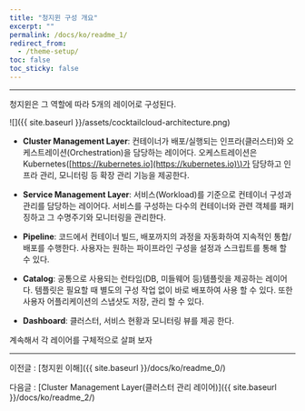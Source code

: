 ```yaml
---
title: "청지윈 구성 개요"
excerpt: ""
permalink: /docs/ko/readme_1/
redirect_from:
  - /theme-setup/
toc: false
toc_sticky: false
---
```


---
청지윈은 그 역할에 따라 5개의 레이어로 구성된다.

![]({{ site.baseurl }}/assets/cocktailcloud-architecture.png)

* **Cluster Management Layer**: 컨테이너가 배포/실행되는 인프라\(클러스터\)와 오케스트레이션\(Orchestration\)을 담당하는 레이어다. 오케스트레이션은 Kubernetes\([https://kubernetes.io](https://kubernetes.io)\)가 담당하고 인프라 관리, 모니터링 등 확장 관리 기능을 제공한다.

* **Service Management Layer**: 서비스\(Workload\)를 기준으로 컨테이너 구성과 관리를 담당하는 레이어다. 서비스를 구성하는 다수의 컨테이너와 관련 객체를 패키징하고 그 수명주기와 모니터링을 관리한다.

* **Pipeline**: 코드에서 컨테이너 빌드, 배포까지의 과정을 자동화하여 지속적인 통합/배포를 수행한다. 사용자는 원하는 파이프라인 구성을 설정과 스크립트를 통해 할 수 있다.

* **Catalog**: 공통으로 사용되는 런타임\(DB, 미들웨어 등\)템플릿을 제공하는 레이어다. 템플릿은 필요할 때 별도의 구성 작업 없이 바로 배포하여 사용 할 수 있다. 또한 사용자 어플리케이션의 스냅샷도 저장, 관리 할 수 있다.

* **Dashboard**: 클러스터, 서비스 현황과 모니터링 뷰를 제공 한다.

계속해서 각 레이어를 구체적으로 살펴 보자

---

이전글 : [청지윈 이해]({{ site.baseurl }}/docs/ko/readme_0/)

다음글 : [Cluster Management Layer\(클러스터 관리 레이어\)]({{ site.baseurl }}/docs/ko/readme_2/)
